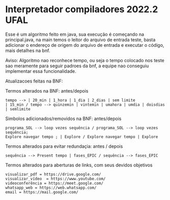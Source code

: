 # Interpretador compiladores 2022.2 UFAL

Esse é um algoritmo feito em java, sua execução é começando na principal.java, na main temos o leitor
do arquivo de entrada teste, basta adicionar o endereço de origem do arquivo de entrada e executar o código,
mais detalhes na bnf.

Aviso: Algoritmo nao reconhece tempo, ou seja o tempo colocado nos teste sao meramente para seguir padroes da bnf,
a equipe nao conseguiu implementar essa funcionalidade.

Atualizacoes feitas na BNF:

  Termos alterados na BNF: antes/depois
  
    tempo --> | 20_min | 1_hora | 1_dia | 2_dias | sem limite
    | 15_min / tempo --> quinzemin | vintemin | umahora | umdia | doisdias | semlimite
   
  Simbolos adicionados/removidos na BNF: antes/depois
  
    programa_SOL --> loop vezes sequência / programa_SOL --> loop vezes sequência;
    Explore navegar tempo ; | Explore / Explore navegar tempo | Explore
  
  Termos alterados para evitar redundaçia: antes / depois
  
    sequência --> Present tempo | fases_EPIC / sequência --> fases_EPIC
    
  Termos alterados para aberturas de links, com seus devidos objetivos
  
    visualizar_pdf = https://drive.google.com/
    visualizar_vídeo  = https://www.youtube.com/
    videoconferência = https://meet.google.com/
    whatsapp_web = https://web.whatsapp.com/
    email = https://mail.google.com/
